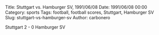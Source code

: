 Title: Stuttgart vs. Hamburger SV, 1991/06/08
Date: 1991/06/08 00:00
Category: sports
Tags: football, football scores, Stuttgart, Hamburger SV
Slug: stuttgart-vs-hamburger-sv
Author: carbonero


Stuttgart 2 - 0 Hamburger SV
